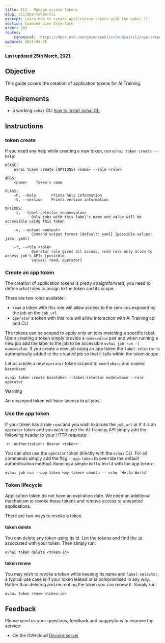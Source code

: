 ```yaml
---
title: CLI - Manage access tokens
slug: cli/app-token-cli
excerpt: Learn how to create Application tokens with the ovhai CLI
section: Command Line Interface
order: 203
routes:
    canonical: 'https://docs.ovh.com/gb/en/publiccloud/ai/cli/app-token-cli/'
updated: 2021-03-25
---
```


**Last updated 25th March, 2021.**

## Objective

This guide covers the creation of application tokens for AI Training.

## Requirements

-   a working `ovhai` CLI [how to install ovhai CLI](https://docs.ovh.com/pt/publiccloud/ai/cli/install-client)

## Instructions

### token create

If you need any help while creating a new token, run `ovhai token create --help`:

``` {.console}
USAGE:
    ovhai token create [OPTIONS] <name> --role <role>

ARGS:
    <name>    Token's name

FLAGS:
    -h, --help       Prints help information
    -V, --version    Prints version information

OPTIONS:
    -l, --label-selector <name=value>
            Only jobs with this label's name and value will be accessible using this token

    -o, --output <output>
            Command output format [default: yaml] [possible values: json, yaml]

    -r, --role <role>
            Operator role gives all access, read role only allow to access job's APIs [possible
            values: read, operator]
```

### Create an app token

The creation of application tokens is pretty straightforward, you need to define what roles to assign to the token and its scope.

There are two roles available:

- `read` a token with this role will allow access to the services exposed by the job on the `job_url`
- `operator` a token with this role will allow interaction with AI Training api and CLI

The tokens can be scoped to apply only on jobs matching a specific label.
Upon creating a token simply provide a `name=value` pair and when running a new job add the label to the job to be accessible `ovhai job run -l name=value`.
If you create a new job using an app token the `label-selector` is automatically added to the created job so that it falls within the token scope.

Let us create a new `operator` token scoped to `model=base` and named `basetoken`:

``` {.console}
ovhai token create basetoken --label-selector model=base --role operator
```

> [!warning]
> An unscoped token will have access to all jobs.

### Use the app token

If your token has a role `read` and you wish to acces the `job_url` or if it is an `operator` token and you wish to use the AI Training API simply add the following header to your HTTP requests:

``` {.console}
-H 'Authorization: Bearer <token>'
```

You can also use the `operator` token directly with the `ovhai` CLI.
For all commands simply add the flag `--app-token` to override the default authentication method.
Running a simple `Hello World` with the app token :

``` {.console}
ovhai job run --app-token <my-token> ubuntu -- echo `Hello World`
```

### Token lifecycle

Application token do not have an expiration date.
We need an additional mechanism to revoke those tokens and remove access to unwanted applications.

There are two ways to revoke a token.

#### token delete

You can delete any token using its id. List the tokens and find the `ID` associated with your token.
Then simply run:

``` {.console}
ovhai token delete <token-id>
```

#### token renew

You may wish to revoke a token while keeping its name and `label-selector`, a typical use case is if your token leaked or is compromised in any way.
Rather than deleting and recreating the token you can renew it. Simply run:

``` {.console}
ovhai token renew <token-id>
```

## Feedback

Please send us your questions, feedback and suggestions to improve the service:

- On the OVHcloud [Discord server](https://discord.com/invite/vXVurFfwe9) 
